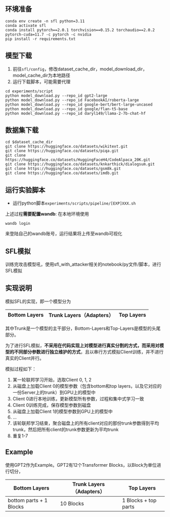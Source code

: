 ## 环境准备

```shell
conda env create -n sfl python=3.11
conda activate sfl
conda install pytorch==2.0.1 torchvision==0.15.2 torchaudio==2.0.2 pytorch-cuda=11.7 -c pytorch -c nvidia
pip install -r requirements.txt
```

## 模型下载
1. 前往`sfl/config`，修改dataset_cache_dir，model_download_dir，model_cache_dir为本地路径
2. 运行下载脚本，可能需要代理
```shell
cd experiments/script
python model_download.py --repo_id gpt2-large
python model_download.py --repo_id FacebookAI/roberta-large
python model_download.py --repo_id google-bert/bert-large-uncased
python model_download.py --repo_id google/flan-t5-base
python model_download.py --repo_id daryl149/llama-2-7b-chat-hf
```

## 数据集下载
```shell
cd $dataset_cache_dir
git clone https://huggingface.co/datasets/wikitext.git
git clone https://huggingface.co/datasets/piqa.git
git clone https://huggingface.co/datasets/HuggingFaceH4/CodeAlpaca_20K.git
git clone https://huggingface.co/datasets/knkarthick/dialogsum.git
git clone https://huggingface.co/datasets/gsm8k.git
git clone https://huggingface.co/datasets/imdb.git
```


## 运行实验脚本
- 运行python脚本`experiments/scripts/pipeline/[EXP]XXX.sh` 

上述过程**需要配置wandb**: 在本地环境使用

```shell
wandb login
```
来登陆自己的wandb账号，运行结果将上传至wandb可视化


## SFL模拟
训练完攻击模型吼，使用sfl_with_attacker相关的notebook/py文件/脚本，进行SFL模拟

## 实现说明

模拟SFL的实现，即一个模型分为

| Bottom Layers | Trunk Layers（Adapters） | Top Layers |
|---------------|------------------------|------------|

其中Trunk是一个模型的主干部分，Bottom-Layers和Top-Layers是模型的头尾部分。

为了进行SFL模拟，**不采用在代码实现上对模型进行真实分割的方式，而采用对模型的不同部分参数进行独立维护的方式**，且以串行方式模拟Client训练，并不进行真实的Client并行。

模拟过程如下：

1. 某一轮联邦学习开始，选取Client 0, 1, 2
2. 从磁盘上加载Client 0的模型参数（包含bottom和top layers，以及它对应的一份Server上的trunk）到GPU上的模型中
3. Client 0进行本地训练，更新模型所有参数，过程和集中式学习一致
4. Client 0训练完成，保存模型参数到磁盘
5. 从磁盘上加载Client 1的模型参数到GPU上的模型中
6. ...
7. 该轮联邦学习结束，聚合磁盘上的所有client对应的那份trunk参数得到平均trunk，然后把所有client的trunk参数更新为平均trunk
8. 重复1-7

## Example

使用GPT2作为Example。GPT2有12个Transformer Blocks，以Block为单位进行切分，

| Bottom Layers | Trunk Layers（Adapters） | Top Layers |
|---------------|------------------------|------------|
| bottom parts + 1 Blocks| 10 Blocks|  1 Blocks + top parts|
